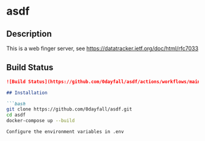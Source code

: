 # asdf

## Description

This is a web finger server, see https://datatracker.ietf.org/doc/html/rfc7033

## Build Status

```markdown
![Build Status](https://github.com/0dayfall/asdf/actions/workflows/main.yml/badge.svg)

## Installation

```bash
git clone https://github.com/0dayfall/asdf.git
cd asdf
docker-compose up --build

Configure the environment variables in .env